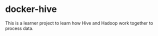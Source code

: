 # docker-hive
This is a learner project to learn how Hive and Hadoop work together to process data.
